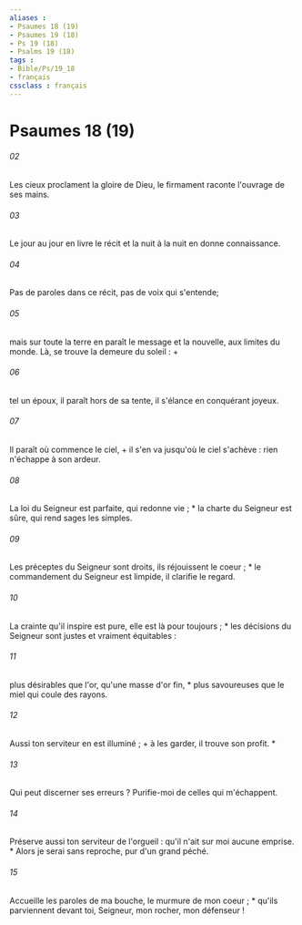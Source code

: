 ```yaml
---
aliases : 
- Psaumes 18 (19)
- Psaumes 19 (18)
- Ps 19 (18)
- Psalms 19 (18)
tags : 
- Bible/Ps/19_18
- français
cssclass : français
---
```


# Psaumes 18 (19)

###### 02
Les cieux proclament la gloire de Dieu, le firmament raconte l'ouvrage de ses mains.
###### 03
Le jour au jour en livre le récit et la nuit à la nuit en donne connaissance.
###### 04
Pas de paroles dans ce récit, pas de voix qui s'entende;
###### 05
mais sur toute la terre en paraît le message et la nouvelle, aux limites du monde. Là, se trouve la demeure du soleil : +
###### 06
tel un époux, il paraît hors de sa tente, il s'élance en conquérant joyeux.
###### 07
Il paraît où commence le ciel, + il s'en va jusqu'où le ciel s'achève : rien n'échappe à son ardeur.
###### 08
La loi du Seigneur est parfaite, qui redonne vie ; * la charte du Seigneur est sûre, qui rend sages les simples.
###### 09
Les préceptes du Seigneur sont droits, ils réjouissent le coeur ; * le commandement du Seigneur est limpide, il clarifie le regard.
###### 10
La crainte qu'il inspire est pure, elle est là pour toujours ; * les décisions du Seigneur sont justes et vraiment équitables :
###### 11
plus désirables que l'or, qu'une masse d'or fin, * plus savoureuses que le miel qui coule des rayons.
###### 12
Aussi ton serviteur en est illuminé ; + à les garder, il trouve son profit. *
###### 13
Qui peut discerner ses erreurs ? Purifie-moi de celles qui m'échappent.
###### 14
Préserve aussi ton serviteur de l'orgueil : qu'il n'ait sur moi aucune emprise. * Alors je serai sans reproche, pur d'un grand péché.
###### 15
Accueille les paroles de ma bouche, le murmure de mon coeur ; * qu'ils parviennent devant toi, Seigneur, mon rocher, mon défenseur !
